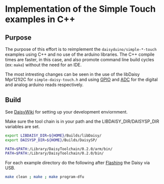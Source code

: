 # Implementation of the Simple Touch examples in C++

## Purpose

The purpose of this effort is to reimplement the
`daisyduino/simple-*-touch` examples using C++ and no use of the arduino
libraries. The C++ compile times are faster, in this case, and also promote
command line build cycles (ex: `make`) without the need for an IDE.

The most intresting changes can be seen in the use of the libDaisy Mpr121I2C for
`simple-daisy-touch.h` and using 
[GPIO](https://electro-smith.github.io/libDaisy/md_doc_2md_2__a1___getting-_started-_g_p_i_o.html)
and [ADC](https://electro-smith.github.io/libDaisy/md_doc_2md_2__a4___getting-_started-_a_d_cs.html) for the digital and analog arduino reads respectively.

## Build

See [DaisyWiki](https://github.com/electro-smith/DaisyWiki/wiki/1.-Setting-Up-Your-Development-Environment) for setting up your development
enviornment. 

Make sure the tool chain is in your path and the LIBDAISY_DIR/DAISYSP_DIR
variables are set.

```bash
export LIBDAISY_DIR=${HOME}/Builds/libDaisy/
export DAISYSP_DIR=${HOME}/Builds/DaisySP/

PATH=$PATH:/Library/DaisyToolchain/0.2.0/arm/bin/
PATH=$PATH:/Library/DaisyToolchain/0.2.0/bin/
```

For each example directory do the following after 
[Flashing](https://github.com/electro-smith/DaisyWiki/wiki/1.-Setting-Up-Your-Development-Environment#4-Run-the-Blink-Example)
the Daisy via USB.

```bash
make clean ; make ; make program-dfu
```